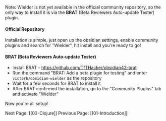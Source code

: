 Note: Wielder is not yet available in the official community repository, so the only way to install it is via the **BRAT** (Beta Reviewers Auto-update Tester) plugin.


#### Official Repository

Installation is simple, just open up the obsidian settings, enable community plugins and search for "Wielder", hit install and you're ready to go!

#### **BRAT** (Beta Reviewers Auto-update Tester)

- Install BRAT - https://github.com/TfTHacker/obsidian42-brat
- Run the command "BRAT: Add a beta plugin for testing" and enter `victorb/obsidian-wielder` as the repository
- Wait for a few seconds for BRAT to install it
- After BRAT confirmed the installation, go to the "Community Plugins" tab and activate "Wielder"

Now you're all setup!


Next Page: [[03-Clojure]]
Previous Page: [[01-Introduction]]